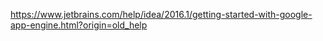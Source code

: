 https://www.jetbrains.com/help/idea/2016.1/getting-started-with-google-app-engine.html?origin=old_help

